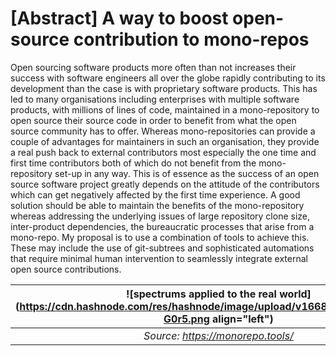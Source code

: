 # [Abstract] A way to boost open-source contribution to mono-repos

Open sourcing software products more often than not increases their success with software engineers all over the globe rapidly contributing to its development than the case is with proprietary software products. This has led to many organisations including enterprises with multiple software products, with millions of lines of code, maintained in a mono-repository to open source their source code in order to benefit from what the open source community has to offer. Whereas mono-repositories can provide a couple of advantages for maintainers in such an organisation, they provide a real push back to external contributors most especially the one time and first time contributors both of which do not benefit from the mono-repository set-up in any way. This is of essence as the success of an open source software project greatly depends on the attitude of the contributors which can get negatively affected by the first time experience. A good solution should be able to maintain the benefits of the mono-repository whereas addressing the underlying issues of large repository clone size, inter-product dependencies, the bureaucratic processes that arise from a mono-repo. My proposal is to use a combination of tools to achieve this. These may include the use of git-subtrees and sophisticated automations that require minimal human intervention to seamlessly integrate external open source contributions.

| ![spectrums applied to the real world](https://cdn.hashnode.com/res/hashnode/image/upload/v1668108441365/hCqv-G0r5.png align="left") |
|:--------------------------------------------------------:| 
| *Source: https://monorepo.tools/* |
